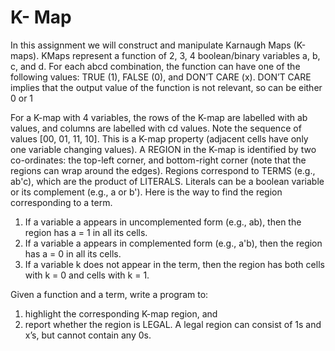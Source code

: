 # K- Map

In this assignment we will construct and manipulate Karnaugh Maps (K-maps). KMaps represent a function of 2, 3, 4 boolean/binary variables a, b, c, and d. For each
abcd combination, the function can have one of the following values: TRUE (1), FALSE (0), and DON’T CARE (x).
DON’T CARE implies that the output value of the function is not relevant, so can be either 0 or 1

For a K-map with 4 variables, the rows of the K-map are labelled with ab values, and columns are labelled with
cd values. Note the sequence of values [00, 01, 11, 10]. This is a K-map property (adjacent cells have only one
variable changing values).
A REGION in the K-map is identified by two co-ordinates: the top-left corner, and bottom-right corner (note
that the regions can wrap around the edges). Regions correspond to TERMS (e.g., ab'c), which are the product
of LITERALS. Literals can be a boolean variable or its complement (e.g., a or b'). Here is the way to find the
region corresponding to a term.
1. If a variable a appears in uncomplemented form (e.g., ab), then the region has a = 1 in all its cells.
2. If a variable a appears in complemented form (e.g., a'b), then the region has a = 0 in all its cells.
3. If a variable k does not appear in the term, then the region has both cells with k = 0 and cells with k = 1.

Given a function and a term, write a program to:
1. highlight the corresponding K-map region, and
2. report whether the region is LEGAL. A legal region can consist of 1s and x’s, but cannot contain any 0s.